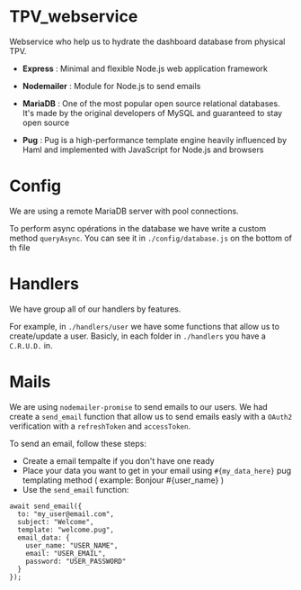 # TPV_webservice

Webservice who help us to hydrate the dashboard database from physical TPV.

- **Express** : Minimal and flexible Node.js web application framework

- **Nodemailer** : Module for Node.js to send emails

- **MariaDB** : One of the most popular open source relational databases. It's made by the original developers of MySQL and guaranteed to stay open source

- **Pug** : Pug is a high-performance template engine heavily influenced by Haml and implemented with JavaScript for Node.js and browsers

# Config

We are using a remote MariaDB server with pool connections.

To perform async opérations in the database we have write a custom method `queryAsync`. You can see it in `./config/database.js` on the bottom of th file

# Handlers

We have group all of our handlers by features.

For example, in `./handlers/user` we have some functions that allow us to create/update a user. Basicly, in each folder in `./handlers` you have a `C.R.U.D.` in.

# Mails

We are using `nodemailer-promise` to send emails to our users. We had create a `send_email` function that allow us to send emails easly with a `OAuth2` verification with a `refreshToken` and `accessToken`.

To send an email, follow these steps:

- Create a email tempalte if you don't have one ready
- Place your data you want to get in your email using `#{my_data_here}` pug templating method ( example: Bonjour #{user_name} )
- Use the `send_email` function:

```javacrpit
await send_email({
  to: "my_user@email.com",
  subject: "Welcome",
  template: "welcome.pug",
  email_data: {
    user_name: "USER_NAME",
    email: "USER_EMAIL",
    password: "USER_PASSWORD"
  }
});
```
